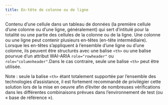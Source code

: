 ```yaml
---
title: En-tête de colonne ou de ligne 
---
```


Contenu d’une cellule dans un tableau de données (la première cellule d’une
colonne ou d’une ligne, généralement) qui sert d’intitulé pour la totalité ou
une partie des cellules de la colonne ou de la ligne. Une colonne ou une ligne
peut contenir plusieurs en-têtes (en-tête intermédiaire). Lorsque les en-têtes
s’appliquent à l’ensemble d’une ligne ou d’une colonne, ils peuvent être
structurés avec une balise `<th>` ou une balise pourvue d’un attribut WAI-ARIA
`role="rowheader"` ou `role="columnheader"`.Dans le cas contraire, seule une
balise `<th>` peut être utilisée.

Note : seule la balise `<th>` étant totalement supportée par l’ensemble des
technologies d’assistance, il est fortement recommandé de privilégier cette
solution lors de la mise en oeuvre afin d’éviter de nombreuses vérifications
dans les différentes combinaisons prévues dans l’environnement de test (ou «
base de référence »).

